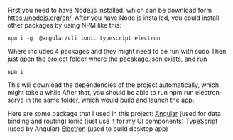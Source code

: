 First you need to have Node.js installed, which can be download form https://nodejs.org/en/.
After you have Node.js installed, you could install other packages by using NPM like this:
```
npm i -g  @angular/cli ionic typescript electron
```
Where includes 4 packages and they might need to be run with sudo
Then just open the project folder where the pacakage.json exists, and run
```
npm i
```
This will download the dependencies of the project automatically, which might take a while
After that, you should be able to run npm run electron-serve in the same folder, which would build and launch the app.
 
Here are some package that I used in this project:
[Angular](https://angular.io/) (used for data binding and routing)
[Ionic](https://ionicframework.com/) (just use it for my UI components)
[TypeScript](https://www.typescriptlang.org/) (used by Angular)
[Electron](https://electronjs.org/) (used to build desktop app)
